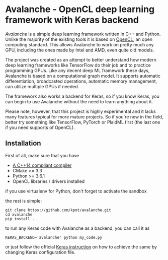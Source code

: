 Avalanche - OpenCL deep learning framework with Keras backend
===================================================================
*Avalanche* is a simple deep learning framework written in C++ and Python.
Unlike the majority of the existing tools it is based on [OpenCL](https://en.wikipedia.org/wiki/OpenCL),
an open computing standard. This allows Avalanche to work on pretty
much any GPU, including the ones made by Intel and AMD, even quite old models.

The project was created as an attempt to better understand how modern deep learning
frameworks like TensorFlow do their job and to practice programming GPUs.
Like any decent deep ML framework these days,
Avalanche is based on a computational graph model. It supports
automatic differentiation, broadcasted operations, automatic memory management,
can utilize multiple GPUs if needed.

The framework also works a backend for Keras, so if you know Keras, you can begin to use
Avalanche without the need to learn anything about it.

Please note, however, that this project is highly experimental and it lacks many
features typical for more mature projects. So if you're new in the field,
better try something like TensorFlow, PyTorch or PlaidML first
(the last one if you need supports of OpenCL).


Installation
------------
First of all, make sure that you have

- [A C++14 compliant compiler](https://en.cppreference.com/w/cpp/compiler_support)
- CMake >= 3.3
- Python >= 3.6.1
- OpenCL libraries / drivers installed

if you use virtualenv for Python, don't forget to activate the sandbox

the rest is simple:

    git clone https://github.com/kpot/avalanche.git
    cd avalanche
    pip install .

to run any Keras code with Avalanche as a backend, you can call it as

    KERAS_BACKEND='avalanche' python my_code.py

or just follow the official
[Keras instruction](https://keras.io/backend/#switching-from-one-backend-to-another)
on how to achieve the same by changing Keras configuration file.

